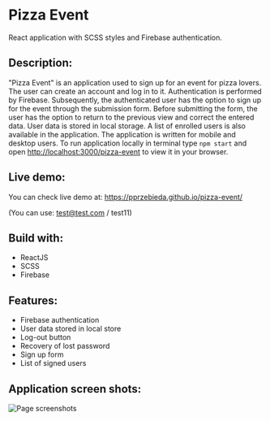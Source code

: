 # Pizza Event

React application with SCSS styles and Firebase authentication.

## Description:

"Pizza Event" is an application used to sign up for an event for pizza lovers. The user can create an account and log in to it. Authentication is performed by Firebase. Subsequently, the authenticated user has the option to sign up for the event through the submission form. Before submitting the form, the user has the option to return to the previous view and correct the entered data. User data is stored in local storage. A list of enrolled users is also available in the application. The application is written for mobile and desktop users. To run application locally in terminal type `npm start` and open [http://localhost:3000/pizza-event](http://localhost:3000/pizza-event) to view it in your browser.

## Live demo:

You can check live demo at: https://pprzebieda.github.io/pizza-event/

(You can use: test@test.com / test11)

## Build with:

+ ReactJS
+ SCSS
+ Firebase

## Features:
+ Firebase authentication
+ User data stored in local store
+ Log-out button
+ Recovery of lost password
+ Sign up form
+ List of signed users

 ## Application screen shots:
 
 ![Page screenshots](https://raw.githubusercontent.com/PPrzebieda/pizza-event/main/src/images/project.png)
